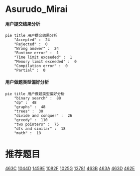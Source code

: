 # Asurudo_Mirai

<!-- tabs:start -->



#### **用户提交结果分析**

```mermaid
pie title 用户提交结果分析
    "Accepted" :  24
    "Rejected" :  0
    "Wrong answer" :  24
    "Runtime error" :  1
    "Time limit exceeded" :  1
    "Memory limit exceeded" :  0
    "Compilation error" :  0
    "Partial" :  0
```

#### **用户做题类型偏好分析**

```mermaid
pie title 用户做题类型偏好分析
    "binary search" :  88
    "dp" :  48
    "graphs" :  48
    "trees" :  30
    "divide and conquer" :  26
    "greedy" :  110
    "two pointers" :  75
    "dfs and similar" :  18
    "math" :  18
```



<!-- tabs:end -->
# 推荐题目
[463C](https://codeforces.com/contest/463/problem/C)
[1044D](https://codeforces.com/contest/1044/problem/D)
[1459E](https://codeforces.com/contest/1459/problem/E)
[1082F](https://codeforces.com/contest/1082/problem/F)
[1025G](https://codeforces.com/contest/1025/problem/G)
[13781](https://codeforces.com/contest/1378/problem/1)
[463B](https://codeforces.com/contest/463/problem/B)
[463A](https://codeforces.com/contest/463/problem/A)
[463D](https://codeforces.com/contest/463/problem/D)
[462E](https://codeforces.com/contest/462/problem/E)
